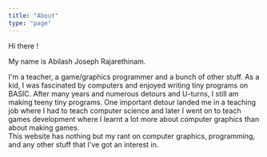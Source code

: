 ```yaml
---
title: "About"
type: "page"
---
```


Hi there !

My name is Abilash Joseph Rajarethinam.

I'm a teacher, a game/graphics programmer and a bunch of other stuff. As a kid, I was fascinated by computers and enjoyed writing tiny programs on BASIC. After many years and numerous detours and U-turns, I still am making teeny tiny programs. One important detour landed me in a teaching job where I had to teach computer science and later I went on to teach games development where I learnt a lot more about computer graphics than about making games. \
This website has nothing but my rant on computer graphics, programming, and any other stuff that I've got an interest in.